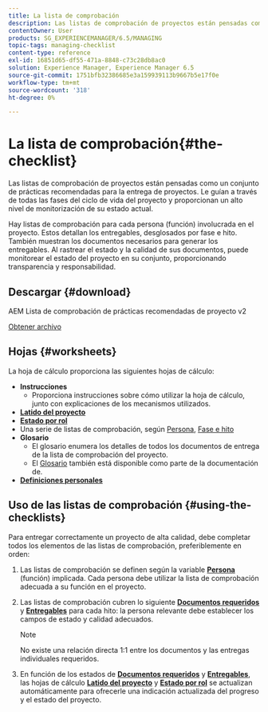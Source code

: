 ```yaml
---
title: La lista de comprobación
description: Las listas de comprobación de proyectos están pensadas como un conjunto de prácticas recomendadas para la entrega de proyectos. Le guían a través de todas las fases del ciclo de vida del proyecto y proporcionan un alto nivel de monitorización de su estado actual.
contentOwner: User
products: SG_EXPERIENCEMANAGER/6.5/MANAGING
topic-tags: managing-checklist
content-type: reference
exl-id: 16851d65-df55-471a-8848-c73c28db8ac0
solution: Experience Manager, Experience Manager 6.5
source-git-commit: 1751bfb32386685e3a159939113b9667b5e17f0e
workflow-type: tm+mt
source-wordcount: '318'
ht-degree: 0%

---
```


# La lista de comprobación{#the-checklist}

Las listas de comprobación de proyectos están pensadas como un conjunto de prácticas recomendadas para la entrega de proyectos. Le guían a través de todas las fases del ciclo de vida del proyecto y proporcionan un alto nivel de monitorización de su estado actual.

Hay listas de comprobación para cada persona (función) involucrada en el proyecto. Estos detallan los entregables, desglosados por fase e hito. También muestran los documentos necesarios para generar los entregables. Al rastrear el estado y la calidad de sus documentos, puede monitorear el estado del proyecto en su conjunto, proporcionando transparencia y responsabilidad.

## Descargar {#download}

AEM Lista de comprobación de prácticas recomendadas de proyecto v2

[Obtener archivo](assets/aem_project_bp_checklistv2-65.xlsx)

## Hojas {#worksheets}

La hoja de cálculo proporciona las siguientes hojas de cálculo:

* **Instrucciones**
   * Proporciona instrucciones sobre cómo utilizar la hoja de cálculo, junto con explicaciones de los mecanismos utilizados.
* **[Latido del proyecto](/help/managing/best-practices.md#project-heartbeat-dashboard)**
* **[Estado por rol](/help/managing/best-practices.md#status-by-role)**
* Una serie de listas de comprobación, según [Persona](/help/managing/best-practices.md#persona), [Fase e hito](/help/managing/best-practices.md#phases-and-milestones)
* **Glosario**
   * El glosario enumera los detalles de todos los documentos de entrega de la lista de comprobación del proyecto.
   * El [Glosario](/help/managing/best-practices-glossary.md) también está disponible como parte de la documentación de.
* **[Definiciones personales](/help/managing/best-practices.md#persona)**

## Uso de las listas de comprobación {#using-the-checklists}

Para entregar correctamente un proyecto de alta calidad, debe completar todos los elementos de las listas de comprobación, preferiblemente en orden:

1. Las listas de comprobación se definen según la variable **[Persona](/help/managing/best-practices.md#persona)** (función) implicada. Cada persona debe utilizar la lista de comprobación adecuada a su función en el proyecto.
1. Las listas de comprobación cubren lo siguiente **[Documentos requeridos](/help/managing/best-practices.md#required-documents)** y **[Entregables](/help/managing/best-practices.md#deliverables)** para cada hito: la persona relevante debe establecer los campos de estado y calidad adecuados.

   >[!NOTE]
   >
   >No existe una relación directa 1:1 entre los documentos y las entregas individuales requeridos.

1. En función de los estados de **[Documentos requeridos](/help/managing/best-practices.md#required-documents)** y **[Entregables](/help/managing/best-practices.md#deliverables)**, las hojas de cálculo **[Latido del proyecto](/help/managing/best-practices.md#project-heartbeat-dashboard)** y **[Estado por rol](/help/managing/best-practices.md#status-by-role)** se actualizan automáticamente para ofrecerle una indicación actualizada del progreso y el estado del proyecto.
